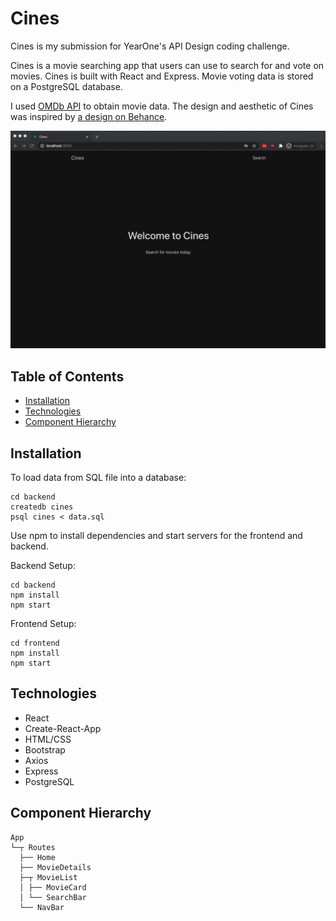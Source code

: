 # Cines

Cines is my submission for YearOne's API Design coding challenge. 

Cines is a movie searching app that users can use to search 
for and vote on movies. Cines is built with React and Express. 
Movie voting data is stored on a PostgreSQL database. 

I used [OMDb API](http://www.omdbapi.com/) to obtain movie data. The design 
and aesthetic of Cines was inspired by 
[a design on Behance](https://www.behance.net/gallery/102849659/Movies-App-Concept).

![Demo](frontend/src/assets/demo.gif)

## Table of Contents

- [Installation](https://github.com/kathyn262/cines#installation)
- [Technologies](https://github.com/kathyn262/cines#technologies)
- [Component Hierarchy](https://github.com/kathyn262/cines#component-hierarchy)
 
## Installation
To load data from SQL file into a database: 
```
cd backend
createdb cines
psql cines < data.sql
```

Use npm to install dependencies and start servers for the frontend and backend. 

Backend Setup: 
```
cd backend
npm install
npm start
```

Frontend Setup: 
```
cd frontend
npm install 
npm start
```

## Technologies 
- React
- Create-React-App
- HTML/CSS
- Bootstrap
- Axios
- Express
- PostgreSQL

## Component Hierarchy

```
App
└─┬ Routes
  ├── Home
  ├── MovieDetails
  ├─┬ MovieList
  │ ├── MovieCard
  │ └── SearchBar
  └── NavBar  
```